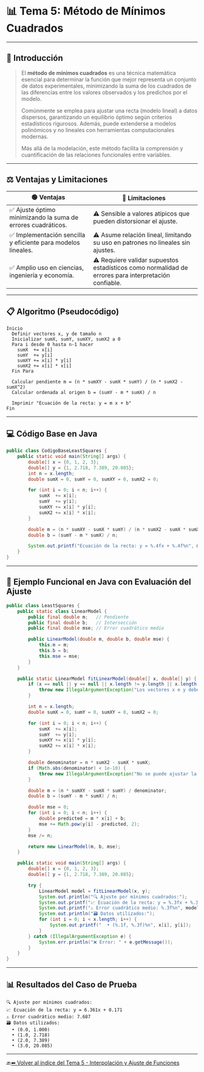 
# 📊 Tema 5: Método de Mínimos Cuadrados

---

## 🔎 Introducción

> El **método de mínimos cuadrados** es una técnica matemática esencial para determinar la función que mejor representa un conjunto de datos experimentales, minimizando la suma de los cuadrados de las diferencias entre los valores observados y los predichos por el modelo.
>
> Comúnmente se emplea para ajustar una recta (modelo lineal) a datos dispersos, garantizando un equilibrio óptimo según criterios estadísticos rigurosos. Además, puede extenderse a modelos polinómicos y no lineales con herramientas computacionales modernas.
>
> Más allá de la modelación, este método facilita la comprensión y cuantificación de las relaciones funcionales entre variables.

---

## ⚖️ Ventajas y Limitaciones

| 🟢 **Ventajas**                                              | 🔴 **Limitaciones**                                                                                  |
| ------------------------------------------------------------ | ---------------------------------------------------------------------------------------------------- |
| ✅ Ajuste óptimo minimizando la suma de errores cuadráticos.  | ⚠️ Sensible a valores atípicos que pueden distorsionar el ajuste.                                    |
| ✅ Implementación sencilla y eficiente para modelos lineales. | ⚠️ Asume relación lineal, limitando su uso en patrones no lineales sin ajustes.                      |
| ✅ Amplio uso en ciencias, ingeniería y economía.             | ⚠️ Requiere validar supuestos estadísticos como normalidad de errores para interpretación confiable. |

---

## 📋 Algoritmo (Pseudocódigo)

```plaintext
Inicio
  Definir vectores x, y de tamaño n
  Inicializar sumX, sumY, sumXY, sumX2 a 0
  Para i desde 0 hasta n-1 hacer
    sumX  += x[i]
    sumY  += y[i]
    sumXY += x[i] * y[i]
    sumX2 += x[i] * x[i]
  Fin Para

  Calcular pendiente m = (n * sumXY - sumX * sumY) / (n * sumX2 - sumX^2)
  Calcular ordenada al origen b = (sumY - m * sumX) / n

  Imprimir "Ecuación de la recta: y = m x + b"
Fin
```

---

## 💻 Código Base en Java

```java
public class CodigoBaseLeastSquares {
    public static void main(String[] args) {
        double[] x = {0, 1, 2, 3};
        double[] y = {1, 2.718, 7.389, 20.085};
        int n = x.length;
        double sumX = 0, sumY = 0, sumXY = 0, sumX2 = 0;

        for (int i = 0; i < n; i++) {
            sumX  += x[i];
            sumY  += y[i];
            sumXY += x[i] * y[i];
            sumX2 += x[i] * x[i];
        }

        double m = (n * sumXY - sumX * sumY) / (n * sumX2 - sumX * sumX);
        double b = (sumY - m * sumX) / n;

        System.out.printf("Ecuación de la recta: y = %.4fx + %.4f%n", m, b);
    }
}
```

---

## 🚀 Ejemplo Funcional en Java con Evaluación del Ajuste

```java
public class LeastSquares {
    public static class LinearModel {
        public final double m;   // Pendiente
        public final double b;   // Intersección
        public final double mse; // Error cuadrático medio

        public LinearModel(double m, double b, double mse) {
            this.m = m;
            this.b = b;
            this.mse = mse;
        }
    }

    public static LinearModel fitLinearModel(double[] x, double[] y) {
        if (x == null || y == null || x.length != y.length || x.length < 2) {
            throw new IllegalArgumentException("Los vectores x e y deben tener la misma longitud y al menos dos elementos");
        }

        int n = x.length;
        double sumX = 0, sumY = 0, sumXY = 0, sumX2 = 0;

        for (int i = 0; i < n; i++) {
            sumX  += x[i];
            sumY  += y[i];
            sumXY += x[i] * y[i];
            sumX2 += x[i] * x[i];
        }

        double denominator = n * sumX2 - sumX * sumX;
        if (Math.abs(denominator) < 1e-10) {
            throw new IllegalArgumentException("No se puede ajustar la recta: datos insuficientes o colineales");
        }

        double m = (n * sumXY - sumX * sumY) / denominator;
        double b = (sumY - m * sumX) / n;

        double mse = 0;
        for (int i = 0; i < n; i++) {
            double predicted = m * x[i] + b;
            mse += Math.pow(y[i] - predicted, 2);
        }
        mse /= n;

        return new LinearModel(m, b, mse);
    }

    public static void main(String[] args) {
        double[] x = {0, 1, 2, 3};
        double[] y = {1, 2.718, 7.389, 20.085};

        try {
            LinearModel model = fitLinearModel(x, y);
            System.out.println("🔍 Ajuste por mínimos cuadrados:");
            System.out.printf("📈 Ecuación de la recta: y = %.3fx + %.3f%n", model.m, model.b);
            System.out.printf("⚠️ Error cuadrático medio: %.3f%n", model.mse);
            System.out.println("🗃 Datos utilizados:");
            for (int i = 0; i < x.length; i++) {
                System.out.printf("  • (%.1f, %.3f)%n", x[i], y[i]);
            }
        } catch (IllegalArgumentException e) {
            System.err.println("❌ Error: " + e.getMessage());
        }
    }
}
```

---

## 📊 Resultados del Caso de Prueba

```text
🔍 Ajuste por mínimos cuadrados:
📈 Ecuación de la recta: y = 6.361x + 0.171
⚠️ Error cuadrático medio: 7.687
🗃 Datos utilizados:
  • (0.0, 1.000)
  • (1.0, 2.718)
  • (2.0, 7.389)
  • (3.0, 20.085)
```

---


🔙[⬅ Volver al índice del Tema 5 - Interpolación y Ajuste de Funciones](https://github.com/Juan200519287393u83/Metodos_Numericos/blob/main/T5%20-%20Interpolaci%C3%B3n%20y%20Ajuste%20de%20Funciones/Introducci%C3%B3n%20a%20la%20Interpolaci%C3%B3n%20y%20Ajuste%20de%20Funciones.md)
